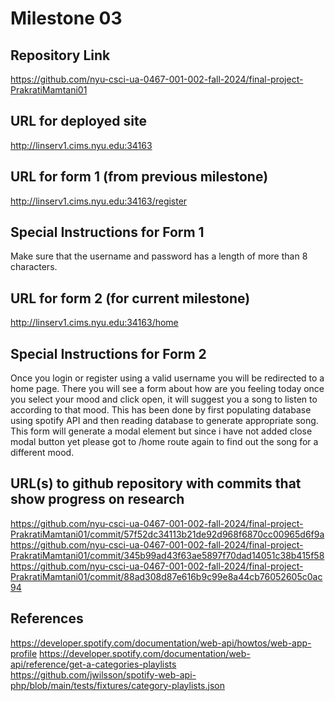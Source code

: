 Milestone 03
===

Repository Link
---
https://github.com/nyu-csci-ua-0467-001-002-fall-2024/final-project-PrakratiMamtani01

URL for deployed site 
---
http://linserv1.cims.nyu.edu:34163

URL for form 1 (from previous milestone) 
---
http://linserv1.cims.nyu.edu:34163/register

Special Instructions for Form 1
---
Make sure that the username and password has a length of more than 8 characters.

URL for form 2 (for current milestone)
---
http://linserv1.cims.nyu.edu:34163/home

Special Instructions for Form 2
---
Once you login or register using a valid username you will be redirected to a home page. There you will see a form about how are you feeling today once you select your mood and click open, it will suggest you a song to listen to according to that mood. This has been done by first populating database using spotify API and then reading database to generate appropriate song. This form will generate a modal element but since i have not added close modal button yet please got to /home route again to find out the song for a different mood.

URL(s) to github repository with commits that show progress on research
--- 
https://github.com/nyu-csci-ua-0467-001-002-fall-2024/final-project-PrakratiMamtani01/commit/57f52dc34113b21de92d968f6870cc00965d6f9a
https://github.com/nyu-csci-ua-0467-001-002-fall-2024/final-project-PrakratiMamtani01/commit/345b99ad43f63ae5897f70dad14051c38b415f58
https://github.com/nyu-csci-ua-0467-001-002-fall-2024/final-project-PrakratiMamtani01/commit/88ad308d87e616b9c99e8a44cb76052605c0ac94


References 
---
https://developer.spotify.com/documentation/web-api/howtos/web-app-profile
https://developer.spotify.com/documentation/web-api/reference/get-a-categories-playlists
https://github.com/jwilsson/spotify-web-api-php/blob/main/tests/fixtures/category-playlists.json


